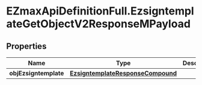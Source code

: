 # EZmaxApiDefinitionFull.EzsigntemplateGetObjectV2ResponseMPayload

## Properties

Name | Type | Description | Notes
------------ | ------------- | ------------- | -------------
**objEzsigntemplate** | [**EzsigntemplateResponseCompound**](EzsigntemplateResponseCompound.md) |  | 


